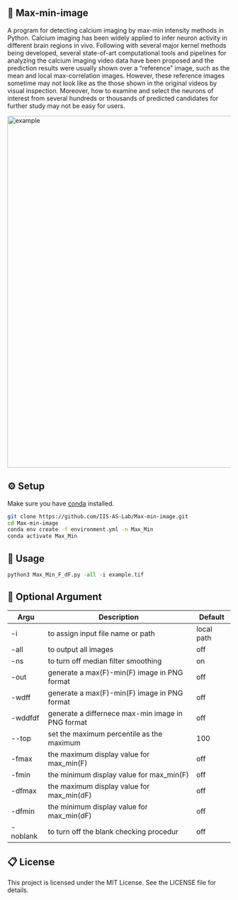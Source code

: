 ## 🧪 Max-min-image
A program for detecting calcium imaging by max-min intensity methods in Python. Calcium imaging has been widely applied to infer neuron activity in different brain regions in vivo. Following with several major kernel methods being developed, several state-of-art computational tools and pipelines for analyzing the calcium imaging video data have been proposed and the prediction results were usually shown over a “reference” image, such as the mean and local max-correlation images. However, these reference images sometime may not look like as the those shown in the original videos by visual inspection. Moreover, how to examine and select the neurons of interest from several hundreds or thousands of predicted candidates for further study may not be easy for users.

<img width="792" alt="example" src="https://user-images.githubusercontent.com/119268971/204170491-6a35cbc3-7d1d-44ea-b428-5f67e40bfcd5.png">

## ⚙️ Setup
Make sure you have [conda](https://docs.conda.io/) installed.

```bash
git clone https://github.com/IIS-AS-Lab/Max-min-image.git
cd Max-min-image
conda env create -f environment.yml -n Max_Min
conda activate Max_Min
```

## 🚀 Usage
```Python
python3 Max_Min_F_dF.py -all -i example.tif
```

## 📜 Optional Argument
| Argu | Description | Default |
|-------|-----|------|
| -i       | to assign input file name or path | local path|
| -all     | to output all images | off |
| -ns      | to turn off median filter smoothing  | on |
| -out     | generate a max(F)-min(F) image in PNG format  | off |
| -wdff    | generate a max(F)-min(F) image in PNG format  | off |
| -wddfdf  | generate a differnece max-min image in PNG format  | off |
| --top    | set the maximum percentile as the maximum  | 100 |
| -fmax    | the maximum display value for max_min(F)   | off |
| -fmin    | the minimum display value for max_min(F)   | off |
| -dfmax   | the maximum display value for max_min(dF)  | off |
| -dfmin   | the minimum display value for max_min(dF)  | off |
| -noblank | to turn off the blank checking procedur    | off |

## 📋 License
This project is licensed under the MIT License. See the LICENSE file for details.
